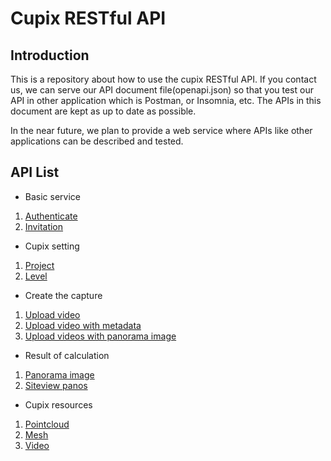 # Cupix RESTful API

## Introduction

This is a repository about how to use the cupix RESTful API. If you contact us, we can serve our API document file(openapi.json) so that you test our API in other application which is Postman, or Insomnia, etc. The APIs in this document are kept as up to date as possible.

In the near future, we plan to provide a web service where APIs like other applications can be described and tested.


## API List


- Basic service
1. [Authenticate](Authenticate.md)
2. [Invitation](Invitation.md)



- Cupix setting
1. [Project](Project.md)
2. [Level](Level.md)



- Create the capture
1. [Upload video](<Upload video.md>)
2. [Upload video with metadata](<Upload video with metadata.md>)
3. [Upload videos with panorama image](<Upload videos with panorama image.md>)



- Result of calculation
1. [Panorama image](<Panorama image.md>)
2. [Siteview panos](<Siteview panos.md>)



- Cupix resources
1. [Pointcloud](<Pointcloud.md>)
2. [Mesh](<Mesh.md>)
3. [Video](<Video.md>)
